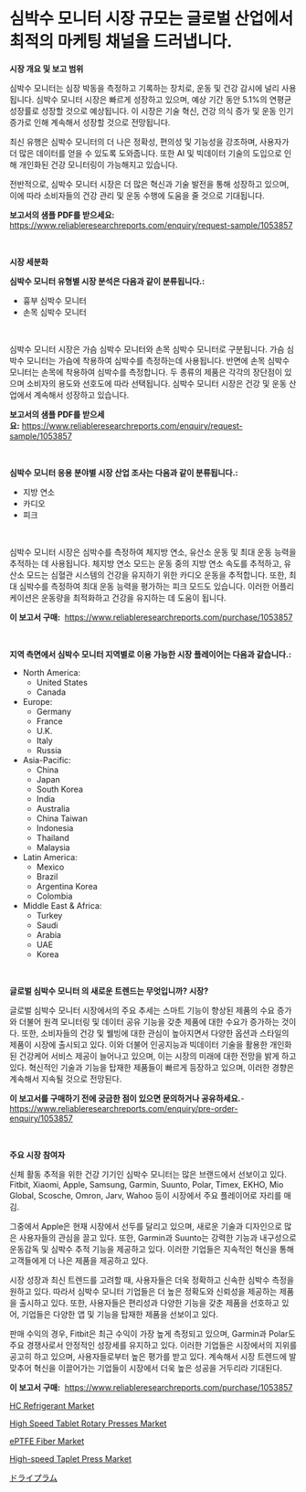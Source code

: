 <p><h1>심박수 모니터 시장 규모는 글로벌 산업에서 최적의 마케팅 채널을 드러냅니다.</h1></p><p><strong>시장 개요 및 보고 범위</strong></p>
<p><p>심박수 모니터는 심장 박동을 측정하고 기록하는 장치로, 운동 및 건강 감시에 널리 사용됩니다. 심박수 모니터 시장은 빠르게 성장하고 있으며, 예상 기간 동안 5.1%의 연평균 성장률로 성장할 것으로 예상됩니다. 이 시장은 기술 혁신, 건강 의식 증가 및 운동 인기 증가로 인해 계속해서 성장할 것으로 전망됩니다. </p><p>최신 유행은 심박수 모니터의 더 나은 정확성, 편의성 및 기능성을 강조하며, 사용자가 더 많은 데이터를 얻을 수 있도록 도와줍니다. 또한 AI 및 빅데이터 기술의 도입으로 인해 개인화된 건강 모니터링이 가능해지고 있습니다. </p><p>전반적으로, 심박수 모니터 시장은 더 많은 혁신과 기술 발전을 통해 성장하고 있으며, 이에 따라 소비자들의 건강 관리 및 운동 수행에 도움을 줄 것으로 기대됩니다.</p></p>
<p><strong>보고서의 샘플 PDF를 받으세요:</strong> <a href="https://www.reliableresearchreports.com/enquiry/request-sample/1053857">https://www.reliableresearchreports.com/enquiry/request-sample/1053857</a></p>
<p>&nbsp;</p>
<p><strong>시장 세분화</strong></p>
<p><strong>심박수 모니터 유형별 시장 분석은 다음과 같이 분류됩니다.:</strong></p>
<p><ul><li>흉부 심박수 모니터</li><li>손목 심박수 모니터</li></ul></p>
<p>&nbsp;</p>
<p><p>심박수 모니터 시장은 가슴 심박수 모니터와 손목 심박수 모니터로 구분됩니다. 가슴 심박수 모니터는 가슴에 착용하여 심박수를 측정하는데 사용됩니다. 반면에 손목 심박수 모니터는 손목에 착용하여 심박수를 측정합니다. 두 종류의 제품은 각각의 장단점이 있으며 소비자의 용도와 선호도에 따라 선택됩니다. 심박수 모니터 시장은 건강 및 운동 산업에서 계속해서 성장하고 있습니다.</p></p>
<p><strong>보고서의 샘플 PDF를 받으세요:</strong>&nbsp;<a href="https://www.reliableresearchreports.com/enquiry/request-sample/1053857">https://www.reliableresearchreports.com/enquiry/request-sample/1053857</a></p>
<p>&nbsp;</p>
<p><strong> 심박수 모니터 응용 분야별 시장 산업 조사는 다음과 같이 분류됩니다.:</strong></p>
<p><ul><li>지방 연소</li><li>카디오</li><li>피크</li></ul></p>
<p>&nbsp;</p>
<p><p>심박수 모니터 시장은 심박수를 측정하여 체지방 연소, 유산소 운동 및 최대 운동 능력을 추적하는 데 사용됩니다. 체지방 연소 모드는 운동 중의 지방 연소 속도를 추적하고, 유산소 모드는 심혈관 시스템의 건강을 유지하기 위한 카디오 운동을 추적합니다. 또한, 최대 심박수를 측정하여 최대 운동 능력을 평가하는 피크 모드도 있습니다. 이러한 어플리케이션은 운동량을 최적화하고 건강을 유지하는 데 도움이 됩니다.</p></p>
<p><strong>이 보고서 구매:</strong>&nbsp; <a href="https://www.reliableresearchreports.com/purchase/1053857">https://www.reliableresearchreports.com/purchase/1053857</a></p>
<p>&nbsp;</p>
<p><strong>지역 측면에서 심박수 모니터 지역별로 이용 가능한 시장 플레이어는 다음과 같습니다.:</strong></p>
<p><ul>
    <li>
        North America:
        <ul>
            <li>United States</li>
            <li>Canada</li>
        </ul>
    </li>
    <li>
        Europe:
        <ul>
            <li>Germany</li>
            <li>France</li>
            <li>U.K.</li>
            <li>Italy</li>
            <li>Russia</li>
        </ul>
    </li>
    <li>
        Asia-Pacific:
        <ul>
            <li>China</li>
            <li>Japan</li>
            <li>South Korea</li>
            <li>India</li>
            <li>Australia</li>
            <li>China Taiwan</li>
            <li>Indonesia</li>
            <li>Thailand</li>
            <li>Malaysia</li>
        </ul>
    </li>
    <li>
        Latin America:
        <ul>
            <li>Mexico</li>
            <li>Brazil</li>
            <li>Argentina Korea</li>
            <li>Colombia</li>
        </ul>
    </li>
    <li>
        Middle East & Africa:
        <ul>
            <li>Turkey</li>
            <li>Saudi</li>
            <li>Arabia</li>
            <li>UAE</li>
            <li>Korea</li>
        </ul>
    </li>
    </ul></p>
<p>&nbsp;</p>
<p><strong>글로벌 심박수 모니터 의 새로운 트렌드는 무엇입니까? 시장?</strong></p>
<p><p>글로벌 심박수 모니터 시장에서의 주요 추세는 스마트 기능이 향상된 제품의 수요 증가와 더불어 원격 모니터링 및 데이터 공유 기능을 갖춘 제품에 대한 수요가 증가하는 것이다. 또한, 소비자들의 건강 및 웰빙에 대한 관심이 높아지면서 다양한 옵션과 스타일의 제품이 시장에 출시되고 있다. 이와 더불어 인공지능과 빅데이터 기술을 활용한 개인화된 건강케어 서비스 제공이 늘어나고 있으며, 이는 시장의 미래에 대한 전망을 밝게 하고 있다. 혁신적인 기술과 기능을 탑재한 제품들이 빠르게 등장하고 있으며, 이러한 경향은 계속해서 지속될 것으로 전망된다.</p></p>
<p><strong>이 보고서를 구매하기 전에 궁금한 점이 있으면 문의하거나 공유하세요.</strong>- <a href="https://www.reliableresearchreports.com/enquiry/pre-order-enquiry/1053857">https://www.reliableresearchreports.com/enquiry/pre-order-enquiry/1053857</a></p>
<p>&nbsp;</p>
<p><strong>주요 시장 참여자</strong></p>
<p><p>신체 활동 추적을 위한 건강 기기인 심박수 모니터는 많은 브랜드에서 선보이고 있다. Fitbit, Xiaomi, Apple, Samsung, Garmin, Suunto, Polar, Timex, EKHO, Mio Global, Scosche, Omron, Jarv, Wahoo 등이 시장에서 주요 플레이어로 자리를 매김. </p><p>그중에서 Apple은 현재 시장에서 선두를 달리고 있으며, 새로운 기술과 디자인으로 많은 사용자들의 관심을 끌고 있다. 또한, Garmin과 Suunto는 강력한 기능과 내구성으로 운동감독 및 심박수 추적 기능을 제공하고 있다. 이러한 기업들은 지속적인 혁신을 통해 고객들에게 더 나은 제품을 제공하고 있다.</p><p>시장 성장과 최신 트렌드를 고려할 때, 사용자들은 더욱 정확하고 신속한 심박수 측정을 원하고 있다. 따라서 심박수 모니터 기업들은 더 높은 정확도와 신뢰성을 제공하는 제품을 출시하고 있다. 또한, 사용자들은 편리성과 다양한 기능을 갖춘 제품을 선호하고 있어, 기업들은 다양한 앱 및 기능을 탑재한 제품을 선보이고 있다.</p><p>판매 수익의 경우, Fitbit은 최근 수익이 가장 높게 측정되고 있으며, Garmin과 Polar도 주요 경쟁사로서 안정적인 성장세를 유지하고 있다. 이러한 기업들은 시장에서의 지위를 공고히 하고 있으며, 사용자들로부터 높은 평가를 받고 있다. 계속해서 시장 트렌드에 발맞추어 혁신을 이끌어가는 기업들이 시장에서 더욱 높은 성공을 거두리라 기대된다.</p></p>
<p><strong>이 보고서 구매:</strong>&nbsp;&nbsp;<a href="https://www.reliableresearchreports.com/purchase/1053857">https://www.reliableresearchreports.com/purchase/1053857</a></p>
<p><p><a href="https://issuu.com/reportprime-2/docs/hc-refrigerant-market-size-2030.pptx">HC Refrigerant Market</a></p><p><a href="https://scarlet-rocket-c63.notion.site/High-Speed-Tablet-Rotary-Presses-Market-Research-Report-Forecasted-for-Period-from-2024-2031-by-M-49388069e12546be843a4291e3a55136">High Speed Tablet Rotary Presses Market</a></p><p><a href="https://github.com/GroverBarry/Market-Research-Report-List-4/blob/main/eptfe-fiber-market.md">ePTFE Fiber Market</a></p><p><a href="https://fearless-okapi-6c8.notion.site/High-speed-Taplet-Press-Market-Size-Growing-and-Forecasted-for-period-from-2024-2031-and-provides--02bf2450bc6f44c4a83e61e7bfea8d6a">High-speed Taplet Press Market</a></p><p><a href="https://github.com/joaejkdzgyljvo6/Market-Research-Report-List-1/blob/main/3369567189876.md">ドライプラム</a></p></p>
